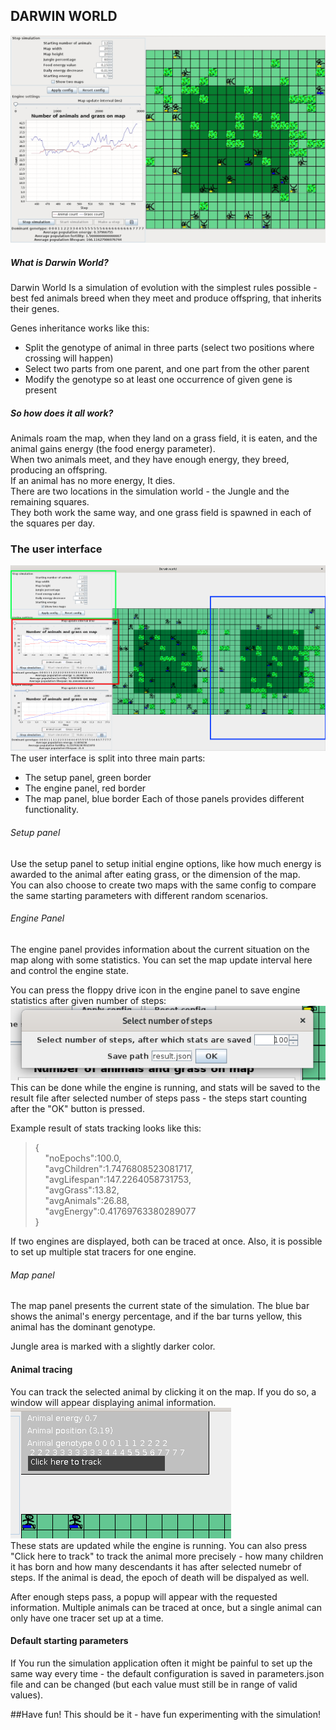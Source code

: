 DARWIN WORLD
---
![Animation of the software running](screenshots/running.gif)

##### What is Darwin World?
Darwin World Is a simulation of evolution with the simplest rules possible - best fed animals breed when they meet and 
produce offspring, that inherits their genes.


Genes inheritance works like this:  
 - Split the genotype of animal in three parts (select two positions where crossing will happen)
 - Select two parts from one parent,   and one part from the other parent
 - Modify the genotype so at least one occurrence of given gene is present
 
##### So how does it all work?
Animals roam the map, when they land on a grass field, it is eaten,
and the animal gains energy (the food energy parameter).  
When two animals meet, and they have enough energy, they
breed, producing an offspring.   
If an animal has no more energy, It dies.  
There are two locations in the simulation world - the Jungle and the remaining squares.   
They both work the same way, and one grass field is spawned in each 
of the squares per day. 

### The user interface  
![Screenshot of the main UI](screenshots/darwin_main.png)    
The user interface is split into three main parts:
 - The setup panel, green border
 - The engine panel, red border
 - The map panel, blue border
 Each of those panels provides different functionality.
 
 ###### Setup panel
 
 Use the setup panel to setup initial engine options, like how much energy
 is awarded to the animal after eating grass, or the dimension of the
 map.  
 You can also choose to create two maps with the same config
 to compare the same starting parameters with different random scenarios.
 
 ###### Engine Panel
 
 The engine panel provides information about the current situation on the map
 along with some statistics. You can set the map update interval
 here and control the engine state. 
 
 You can press the floppy drive icon in the engine panel to save engine statistics
 after given number of steps:
 ![Screenshot of statistics saving menu](screenshots/stats_saving.png)
 This can be done while the engine is running, and stats will be saved 
 to the result file after selected number of steps pass - the steps
 start counting after the "OK" button is pressed.
 
 Example result of stats tracking looks like this:
 >{<br>
  	&nbsp;&nbsp;&nbsp;&nbsp;"noEpochs":100.0,<br>
  	&nbsp;&nbsp;&nbsp;&nbsp;"avgChildren":1.7476808523081717,<br>
  	&nbsp;&nbsp;&nbsp;&nbsp;"avgLifespan":147.2264058731753,<br>
  	&nbsp;&nbsp;&nbsp;&nbsp;"avgGrass":13.82,<br>
  	&nbsp;&nbsp;&nbsp;&nbsp;"avgAnimals":26.88,<br>
  	&nbsp;&nbsp;&nbsp;&nbsp;"avgEnergy":0.41769763380289077<br>
  }<br>
>

If two engines are displayed, both can be traced at once. Also, it is possible
to set up multiple stat tracers for one engine.

 
 ###### Map panel
 
 The map panel presents the current state of the simulation.
 The blue bar shows the animal's energy percentage, and if 
 the bar turns yellow, this animal has the dominant genotype.
 
 Jungle area is marked with a slightly darker color.
 
 
#### Animal tracing

You can track the selected animal by clicking it on the map. If you do so,
a window will appear displaying animal information.
![Screenshot of animal tracing menu](screenshots/animal_info.png)  
These stats are updated while the engine is running.
You can also press "Click here to track" to track the animal more
precisely - how many children it has born and how many descendants it has after selected numebr
of steps. If the animal is dead, the epoch of death will be dispalyed as well.

After enough steps pass, a popup will appear with the requested information.
Multiple animals can be traced at once, but a single animal can only have
one tracer set up at a time.

#### Default starting parameters

If You run the simulation application often it might be 
painful to set up the same way every time - the default configuration
is saved in parameters.json file and can be changed (but each value
must still be in range of valid values). 


##Have fun!
This should be it - have fun experimenting with the simulation!